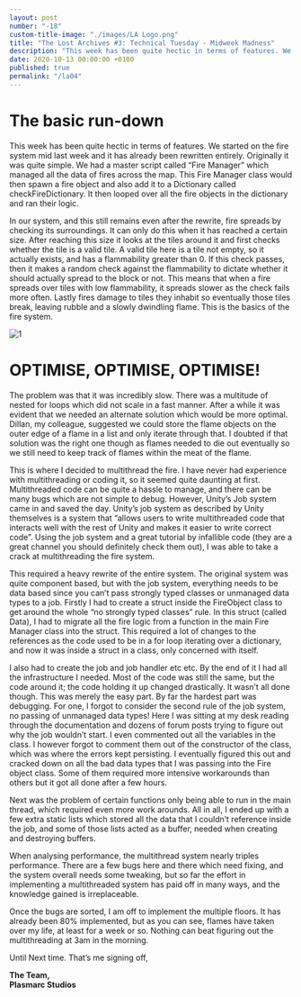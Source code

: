 ```yaml
---
layout: post
number: "-18"
custom-title-image: "./images/LA Logo.png"
title: "The Lost Archives #3: Technical Tuesday - Midweek Madness"
description: "This week has been quite hectic in terms of features. We started on the fire system mid last week and it has already been rewritten entirely. Originally it was quite simple. We had a master script called “Fire Manager” which managed all the data of fires across the map. This Fire Manager class would then spawn a fire object and also add it to a Dictionary called checkFireDictionary. It then looped over all the fire objects in the dictionary and ran their logic. "
date: 2020-10-13 00:00:00 +0100
published: true
permalink: "/la04"
---
```


# The basic run-down
This week has been quite hectic in terms of features. We started on the fire system mid last week and it has already been rewritten entirely. Originally it was quite simple. We had a master script called “Fire Manager” which managed all the data of fires across the map. This Fire Manager class would then spawn a fire object and also add it to a Dictionary called checkFireDictionary. It then looped over all the fire objects in the dictionary and ran their logic. 

In our system, and this still remains even after the rewrite, fire spreads by checking its surroundings. It can only do this when it has reached a certain size. After reaching this size it looks at the tiles around it and first checks whether the tile is a valid tile. A valid tile here is a tile not empty, so it actually exists, and has a flammability greater than 0. If this check passes, then it makes a random check against the flammability to dictate whether it should actually spread to the block or not. This means that when a fire spreads over tiles with low flammability, it spreads slower as the check fails more often. Lastly fires damage to tiles they inhabit so eventually those tiles break, leaving rubble and a slowly dwindling flame. This is the basics of the fire system. 

![1](./forensic-friday-media/-la04/fireDiagram2.png)

# OPTIMISE, OPTIMISE, OPTIMISE!
The problem was that it was incredibly slow. There was a multitude of nested for loops which did not scale in a fast manner. After a while it was evident that we needed an alternate solution which would be more optimal. Dillan, my colleague, suggested we could store the flame objects on the outer edge of a flame in a list and only iterate through that. I doubted if that solution was the right one though as flames needed to die out eventually so we still need to keep track of flames within the meat of the flame.

This is where I decided to multithread the fire. I have never had experience with multithreading or coding it, so it seemed quite daunting at first. Multithreaded code can be quite a hassle to manage, and there can be many bugs which are not simple to debug. However, Unity’s Job system came in and saved the day. Unity’s job system as described by Unity themselves is a system that “allows users to write multithreaded code that interacts well with the rest of Unity and makes it easier to write correct code”. Using the job system and a great tutorial by infallible code (they are a great channel you should definitely check them out), I was able to take a crack at multithreading the fire system.

This required a heavy rewrite of the entire system. The original system was quite component based, but with the job system, everything needs to be data based since you can’t pass strongly typed classes or unmanaged data types to a job. Firstly I had to create a struct inside the FireObject class to get around the whole “no strongly typed classes” rule. In this struct (called Data), I had to migrate all the fire logic from a function in the main Fire Manager class into the struct. This required a lot of changes to the references as the code used to be in a for loop iterating over a dictionary, and now it was inside a struct in a class, only concerned with itself. 

I also had to create the job and job handler etc etc. By the end of it I had all the infrastructure I needed. Most of the code was still the same, but the code around it; the code holding it up changed drastically. It wasn’t all done though. This was merely the easy part. By far the hardest part was debugging. For one, I forgot to consider the second rule of the job system, no passing of unmanaged data types! Here I was sitting at my desk reading through the documentation and dozens of forum posts trying to figure out why the job wouldn’t start. I even commented out all the variables in the class. I however forgot to comment them out of the constructor of the class, which was where the errors kept persisting. I eventually figured this out and cracked down on all the bad data types that I was passing into the Fire object class. Some of them required more intensive workarounds than others but it got all done after a few hours.

Next was the problem of certain functions only being able to run in the main thread, which required even more work arounds. All in all, I ended up with a few extra static lists which stored all the data that I couldn’t reference inside the job, and some of those lists acted as a buffer, needed when creating and destroying buffers.

When analysing performance, the multithread system nearly triples performance. There are a few bugs here and there which need fixing, and the system overall needs some tweaking, but so far the effort in implementing a multithreaded system has paid off in many ways, and the knowledge gained is irreplaceable.

Once the bugs are sorted, I am off to implement the multiple floors. It has already been 80% implemented, but as you can see, flames have taken over my life, at least for a week or so. Nothing can beat figuring out the multithreading at 3am in the morning.

Until Next time. That’s me signing off,

**The Team,**\
**Plasmarc Studios**